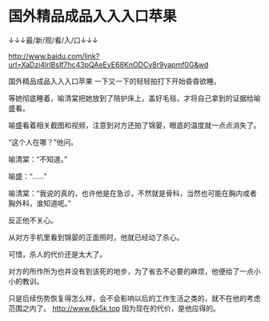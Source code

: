 # 国外精品成品入入入口苹果 

↓↓↓最/新/观/看/入/口↓↓↓

http://www.baidu.com/link?url=XaDzi4lrlBsIf7hc43pQAeEvE68KnODCy8r9yapmf0G&wd

国外精品成品入入入口苹果 
一下又一下的轻轻拍打下开始昏昏欲睡。

等她彻底睡着，喻清棠把她放到了陪护床上，盖好毛毯，才将自己拿到的证据给喻盛看。

喻盛看着相关截图和视频，注意到对方还拍了锦晏，眼底的温度就一点点消失了。

“这个人在哪？”他问。

喻清棠：“不知道。”

喻盛：“……”

喻清棠：“我说的真的，也许他是在急诊，不然就是骨科，当然也可能在胸内或者胸外科，谁知道呢。”

反正他不关心。

从对方手机里看到锦晏的正面照时，他就已经动了杀心。

可惜，杀人的代价还是太大了。

对方的所作所为也并没有到该死的地步，为了省去不必要的麻烦，他便给了一点小小的教训。

只是后续伤势恢复得怎么样，会不会影响以后的工作生活之类的，就不在他的考虑范围之内了。
http://www.6k5k.top
因为现在的代价，是他应得的。
